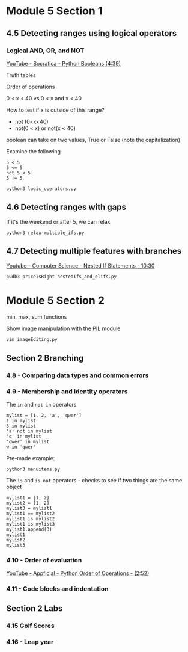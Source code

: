 # Module 5 Section 1

## 4.5 Detecting ranges using logical operators

### Logical AND, OR, and NOT

[YouTube - Socratica - Python Booleans (4:39)](https://www.youtube.com/watch?v=9OK32jb_TdI)

Truth tables

Order of operations

0 < x < 40 vs 0 < x and x < 40

How to test if x is outside of this range?

* not (0<x<40)
* not(0 < x) or not(x < 40)

boolean can take on two values, True or False (note the capitalization)

Examine the following

```python3
5 < 5
5 <= 5
not 5 < 5
5 != 5
```

```shell
python3 logic_operators.py
```

## 4.6 Detecting ranges with gaps

If it's the weekend or after 5, we can relax

```python3
python3 relax-multiple_ifs.py
```

## 4.7 Detecting multiple features with branches

[Youtube - Computer Science - Nested If Statements - 10:30](https://www.youtube.com/watch?v=VGsuGhBPD4s)

```shell
pudb3 priceIsRight-nestedIfs_and_elifs.py
```

# Module 5 Section 2

min, max, sum functions

Show image manipulation with the PIL module

```shell
vim imageEditing.py
```

## Section 2 Branching

### 4.8 - Comparing data types and common errors

### 4.9 - Membership and identity operators

The `in` and `not in` operators

```python3
mylist = [1, 2, 'a', 'qwer']
1 in mylist
3 in mylist
'a' not in mylist
'q' in mylist
'qwer' in mylist
w in 'qwer'
```

Pre-made example:

```shell
python3 menuitems.py
```

The `is` and `is not` operators - checks to see if two things are the same object

```python3
mylist1 = [1, 2]
mylist2 = [1, 2]
mylist3 = mylist1
mylist1 == mylist2
mylist1 is mylist2
mylist1 is mylist3
mylist1.append(3)
mylist1
mylist2
mylist3
```



### 4.10 - Order of evaluation

[YouTube - Appficial - Python Order of Operations - (2:52)](https://www.youtube.com/watch?v=fmD0ZAi8SFk)

### 4.11 - Code blocks and indentation

## Section 2 Labs

### 4.15 Golf Scores

### 4.16 - Leap year

